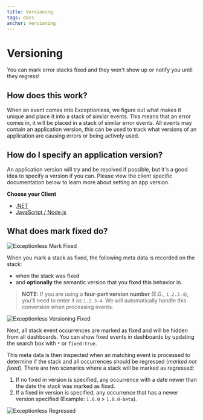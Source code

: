 ```yaml
---
title: Versioning
tags: docs
anchor: versioning
---
```


# Versioning

You can mark error stacks fixed and they won't show up or notify you until they regress!

## How does this work?
When an event comes into Exceptionless, we figure out what makes it unique and place it into a stack of similar events. This means that an error comes in, it will be placed in a stack of similar error events. All events may contain an application version, this can be used to track what versions of an application are causing errors or being actively used.

## How do I specify an application version?
An application version will try and be resolved if possible, but it's a good idea to specify a version if you can. Please view the client specific documentation below to learn more about setting an app version.

**Choose your Client**
* [.NET](https://github.com/exceptionless/Exceptionless.Net/wiki/Configuration#versioning)
* [JavaScript / Node.js](https://github.com/exceptionless/Exceptionless.JavaScript/wiki/Configuration#versioning)

## What does mark fixed do?

![Exceptionless Mark Fixed](/assets/img/docs/versioning.png)

When you mark a stack as fixed, the following meta data is recorded on the stack:
* when the stack was fixed 
* and **optionally** the semantic version that you fixed this behavior in.

> **NOTE:** If you are using a **four-part version number** (E.G., `1.2.3.4`), you'll need to enter it as `1.2.3-4`. We will automatically handle this conversion when processing events.

![Exceptionless Versioning Fixed](/assets/img/docs/fixed.jpeg)

Next, all stack event occurrences are marked as fixed and will be hidden from all dashboards. You can show fixed events in dashboards by updating the search box with `*` or `fixed:true`.

This meta data is then inspected when an matching event is processed to determine if the stack and all occurrences should be regressed (_marked not fixed_). There are two scenarios where a stack will be marked as regressed:
1. If no fixed in version is specified, any occurrence with a date newer than the date the stack was marked as fixed.
2. If a fixed in version is specified, any occurrence that has a newer version specified (Example: `1.0.0` > `1.0.0-beta`). 

![Exceptionless Regressed](/assets/img/docs/regressed.jpeg)